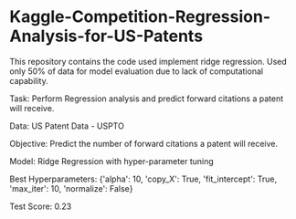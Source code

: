 # Kaggle-Competition-Regression-Analysis-for-US-Patents
This repository contains the code used implement ridge regression. Used only 50% of data for model evaluation due to lack of computational capability.

Task: Perform Regression analysis and predict forward citations a patent will receive.

Data: US Patent Data - USPTO 

Objective: Predict the number of forward citations a patent will receive.

Model: Ridge Regression with hyper-parameter tuning

Best Hyperparameters: {'alpha': 10, 'copy_X': True, 'fit_intercept': True, 'max_iter': 10, 'normalize': False}

Test Score: 0.23
